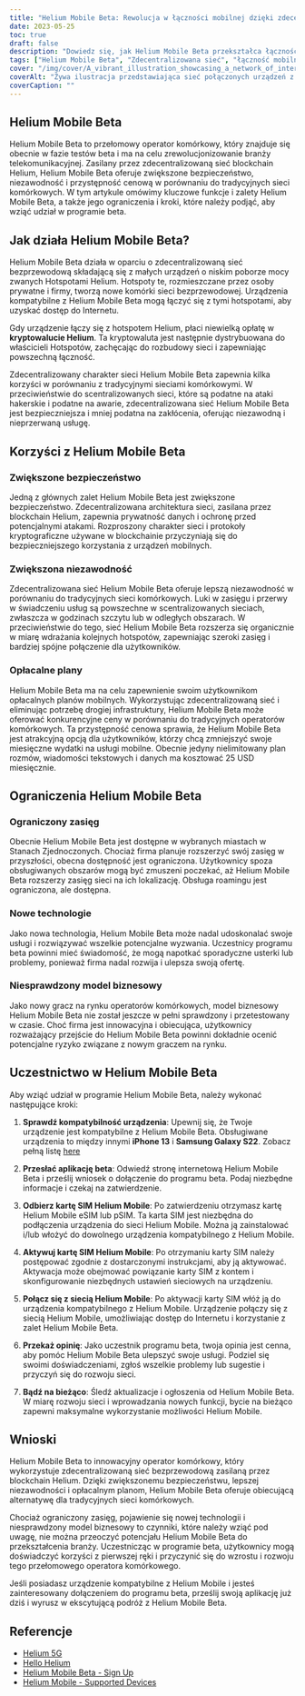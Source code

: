 ```yaml
---
title: "Helium Mobile Beta: Rewolucja w łączności mobilnej dzięki zdecentralizowanej sieci"
date: 2023-05-25
toc: true
draft: false
description: "Dowiedz się, jak Helium Mobile Beta przekształca łączność mobilną dzięki zdecentralizowanej sieci, zapewniając użytkownikom bezpieczeństwo, niezawodność i przystępność cenową."
tags: ["Helium Mobile Beta", "Zdecentralizowana sieć", "łączność mobilna", "bezpieczny", "niezawodny", "przystępne plany", "Hotspoty helowe", "Helium blockchain", "program beta", "sieć bezprzewodowa", "sieci komórkowe", "operator komórkowy", "innowacja", "technologia", "rozbudowa sieci", "opinie użytkowników", "zakłócenia w branży", "Urządzenie kompatybilne z Helium Mobile", "aplikacja", "powstająca technologia"]
cover: "/img/cover/A_vibrant_illustration_showcasing_a_network_of_interconnected_devices.png"
coverAlt: "Żywa ilustracja przedstawiająca sieć połączonych urządzeń z brandingiem Helium Mobile, symbolizująca innowacyjne i zdecentralizowane podejście do łączności mobilnej."
coverCaption: ""
---
```

## Helium Mobile Beta

Helium Mobile Beta to przełomowy operator komórkowy, który znajduje się obecnie w fazie testów beta i ma na celu zrewolucjonizowanie branży telekomunikacyjnej. Zasilany przez zdecentralizowaną sieć blockchain Helium, Helium Mobile Beta oferuje zwiększone bezpieczeństwo, niezawodność i przystępność cenową w porównaniu do tradycyjnych sieci komórkowych. W tym artykule omówimy kluczowe funkcje i zalety Helium Mobile Beta, a także jego ograniczenia i kroki, które należy podjąć, aby wziąć udział w programie beta.

## Jak działa Helium Mobile Beta?

Helium Mobile Beta działa w oparciu o zdecentralizowaną sieć bezprzewodową składającą się z małych urządzeń o niskim poborze mocy zwanych Hotspotami Helium. Hotspoty te, rozmieszczane przez osoby prywatne i firmy, tworzą nowe komórki sieci bezprzewodowej. Urządzenia kompatybilne z Helium Mobile Beta mogą łączyć się z tymi hotspotami, aby uzyskać dostęp do Internetu.

Gdy urządzenie łączy się z hotspotem Helium, płaci niewielką opłatę w **kryptowalucie Helium**. Ta kryptowaluta jest następnie dystrybuowana do właścicieli Hotspotów, zachęcając do rozbudowy sieci i zapewniając powszechną łączność.

Zdecentralizowany charakter sieci Helium Mobile Beta zapewnia kilka korzyści w porównaniu z tradycyjnymi sieciami komórkowymi. W przeciwieństwie do scentralizowanych sieci, które są podatne na ataki hakerskie i podatne na awarie, zdecentralizowana sieć Helium Mobile Beta jest bezpieczniejsza i mniej podatna na zakłócenia, oferując niezawodną i nieprzerwaną usługę.

## Korzyści z Helium Mobile Beta

### Zwiększone bezpieczeństwo

Jedną z głównych zalet Helium Mobile Beta jest zwiększone bezpieczeństwo. Zdecentralizowana architektura sieci, zasilana przez blockchain Helium, zapewnia prywatność danych i ochronę przed potencjalnymi atakami. Rozproszony charakter sieci i protokoły kryptograficzne używane w blockchainie przyczyniają się do bezpieczniejszego korzystania z urządzeń mobilnych.

### Zwiększona niezawodność

Zdecentralizowana sieć Helium Mobile Beta oferuje lepszą niezawodność w porównaniu do tradycyjnych sieci komórkowych. Luki w zasięgu i przerwy w świadczeniu usług są powszechne w scentralizowanych sieciach, zwłaszcza w godzinach szczytu lub w odległych obszarach. W przeciwieństwie do tego, sieć Helium Mobile Beta rozszerza się organicznie w miarę wdrażania kolejnych hotspotów, zapewniając szeroki zasięg i bardziej spójne połączenie dla użytkowników.

### Opłacalne plany

Helium Mobile Beta ma na celu zapewnienie swoim użytkownikom opłacalnych planów mobilnych. Wykorzystując zdecentralizowaną sieć i eliminując potrzebę drogiej infrastruktury, Helium Mobile Beta może oferować konkurencyjne ceny w porównaniu do tradycyjnych operatorów komórkowych. Ta przystępność cenowa sprawia, że Helium Mobile Beta jest atrakcyjną opcją dla użytkowników, którzy chcą zmniejszyć swoje miesięczne wydatki na usługi mobilne. Obecnie jedyny nielimitowany plan rozmów, wiadomości tekstowych i danych ma kosztować 25 USD miesięcznie.

## Ograniczenia Helium Mobile Beta

### Ograniczony zasięg

Obecnie Helium Mobile Beta jest dostępne w wybranych miastach w Stanach Zjednoczonych. Chociaż firma planuje rozszerzyć swój zasięg w przyszłości, obecna dostępność jest ograniczona. Użytkownicy spoza obsługiwanych obszarów mogą być zmuszeni poczekać, aż Helium Mobile Beta rozszerzy zasięg sieci na ich lokalizację. Obsługa roamingu jest ograniczona, ale dostępna.

### Nowe technologie

Jako nowa technologia, Helium Mobile Beta może nadal udoskonalać swoje usługi i rozwiązywać wszelkie potencjalne wyzwania. Uczestnicy programu beta powinni mieć świadomość, że mogą napotkać sporadyczne usterki lub problemy, ponieważ firma nadal rozwija i ulepsza swoją ofertę.

### Niesprawdzony model biznesowy

Jako nowy gracz na rynku operatorów komórkowych, model biznesowy Helium Mobile Beta nie został jeszcze w pełni sprawdzony i przetestowany w czasie. Choć firma jest innowacyjna i obiecująca, użytkownicy rozważający przejście do Helium Mobile Beta powinni dokładnie ocenić potencjalne ryzyko związane z nowym graczem na rynku.

## Uczestnictwo w Helium Mobile Beta

Aby wziąć udział w programie Helium Mobile Beta, należy wykonać następujące kroki:

1. **Sprawdź kompatybilność urządzenia**: Upewnij się, że Twoje urządzenie jest kompatybilne z Helium Mobile Beta. Obsługiwane urządzenia to między innymi **iPhone 13** i **Samsung Galaxy S22**. Zobacz pełną listę [here](https://support.hellohelium.com/en/articles/7240207-supported-devices)

2. **Przesłać aplikację beta**: Odwiedź stronę internetową Helium Mobile Beta i prześlij wniosek o dołączenie do programu beta. Podaj niezbędne informacje i czekaj na zatwierdzenie.

3. **Odbierz kartę SIM Helium Mobile**: Po zatwierdzeniu otrzymasz kartę Helium Mobile eSIM lub pSIM. Ta karta SIM jest niezbędna do podłączenia urządzenia do sieci Helium Mobile. Można ją zainstalować i/lub włożyć do dowolnego urządzenia kompatybilnego z Helium Mobile.

4. **Aktywuj kartę SIM Helium Mobile**: Po otrzymaniu karty SIM należy postępować zgodnie z dostarczonymi instrukcjami, aby ją aktywować. Aktywacja może obejmować powiązanie karty SIM z kontem i skonfigurowanie niezbędnych ustawień sieciowych na urządzeniu.

5. **Połącz się z siecią Helium Mobile**: Po aktywacji karty SIM włóż ją do urządzenia kompatybilnego z Helium Mobile. Urządzenie połączy się z siecią Helium Mobile, umożliwiając dostęp do Internetu i korzystanie z zalet Helium Mobile Beta.

6. **Przekaż opinię**: Jako uczestnik programu beta, twoja opinia jest cenna, aby pomóc Helium Mobile Beta ulepszyć swoje usługi. Podziel się swoimi doświadczeniami, zgłoś wszelkie problemy lub sugestie i przyczyń się do rozwoju sieci.

7. **Bądź na bieżąco**: Śledź aktualizacje i ogłoszenia od Helium Mobile Beta. W miarę rozwoju sieci i wprowadzania nowych funkcji, bycie na bieżąco zapewni maksymalne wykorzystanie możliwości Helium Mobile.

## Wnioski

Helium Mobile Beta to innowacyjny operator komórkowy, który wykorzystuje zdecentralizowaną sieć bezprzewodową zasilaną przez blockchain Helium. Dzięki zwiększonemu bezpieczeństwu, lepszej niezawodności i opłacalnym planom, Helium Mobile Beta oferuje obiecującą alternatywę dla tradycyjnych sieci komórkowych.

Chociaż ograniczony zasięg, pojawienie się nowej technologii i niesprawdzony model biznesowy to czynniki, które należy wziąć pod uwagę, nie można przeoczyć potencjału Helium Mobile Beta do przekształcenia branży. Uczestnicząc w programie beta, użytkownicy mogą doświadczyć korzyści z pierwszej ręki i przyczynić się do wzrostu i rozwoju tego przełomowego operatora komórkowego.

Jeśli posiadasz urządzenie kompatybilne z Helium Mobile i jesteś zainteresowany dołączeniem do programu beta, prześlij swoją aplikację już dziś i wyrusz w ekscytującą podróż z Helium Mobile Beta.

## Referencje

- [Helium 5G](https://www.helium.com/5G)
- [Hello Helium](https://hellohelium.com/)
- [Helium Mobile Beta - Sign Up](https://hellohelium.com/waitlist)
- [Helium Mobile - Supported Devices](https://support.hellohelium.com/en/articles/7240207-supported-devices)
